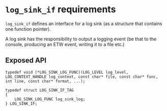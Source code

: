 # `log_sink_if` requirements

`log_sink_if` defines an interface for a log sink (as a structure that contains one function pointer).

A log sink has the responsibility to output a logging event (be that to the console, producing an ETW event, writing it to a file etc.)

## Exposed API

```
typedef void (*LOG_SINK_LOG_FUNC)(LOG_LEVEL log_level, LOG_CONTEXT_HANDLE log_context, const char* file, const char* func, int line, const char* format, ...);

typedef struct LOG_SINK_IF_TAG
{
    LOG_SINK_LOG_FUNC log_sink_log;
} LOG_SINK_IF;
```
